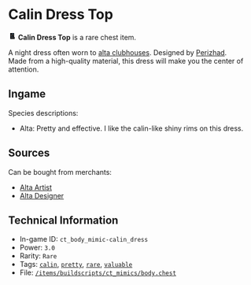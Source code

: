 # Calin Dress Top

<img src="https://raw.githubusercontent.com/Ceterai/Enternia/main/items/armors/alta/tier6/ceterai/legwear/icon.png" alt="Calin Dress Top icon" loading="lazy" height="16px" width="auto" /> **Calin Dress Top** is a rare chest item.

A night dress often worn to [alta clubhouses](https://ceterai.github.io/MyEnternia/Wiki/altaclubhouses). Designed by [Perizhad](https://ceterai.github.io/MyEnternia/Wiki/Perizhad).  
Made from a high-quality material, this dress will make you the center of attention.

## Ingame

Species descriptions:

- Alta: Pretty and effective. I like the calin-like shiny rims on this dress.

## Sources

Can be bought from merchants:

- [Alta Artist](https://ceterai.github.io/MyEnternia/Wiki/AltaArtist)
- [Alta Designer](https://ceterai.github.io/MyEnternia/Wiki/AltaDesigner)

## Technical Information

- In-game ID: `ct_body_mimic-calin_dress`
- Power: `3.0`
- Rarity: `Rare`
- Tags: [`calin`](https://ceterai.github.io/MyEnternia/Wiki/Tags/Calin), [`pretty`](https://ceterai.github.io/MyEnternia/Wiki/Tags/Pretty), [`rare`](https://ceterai.github.io/MyEnternia/Wiki/Tags/Rare), [`valuable`](https://ceterai.github.io/MyEnternia/Wiki/Tags/Valuable)
- File: [`/items/buildscripts/ct_mimics/body.chest`](https://github.com/Ceterai/Enternia/blob/main/items/buildscripts/ct_mimics/body.chest)
